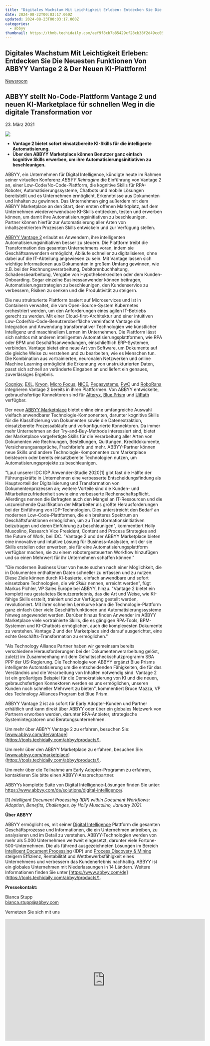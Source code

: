 ```yaml
---
title: "Digitales Wachstum Mit Leichtigkeit Erleben: Entdecken Sie Die Neuesten Funktionen Von ABBYY Vantage 2 & Der Neuen KI-Plattform!"
date: 2024-08-22T00:03:17.060Z
updated: 2024-08-23T00:03:17.060Z
categories:
  - abbyy
thumbnail: https://thmb.techidaily.com/aef9f8cb7b85429cf28cb38f2d49cc0528e1c43a7556fd8a130e20454901702b.jpg
---
```


## Digitales Wachstum Mit Leichtigkeit Erleben: Entdecken Sie Die Neuesten Funktionen Von ABBYY Vantage 2 & Der Neuen KI-Plattform!

[Newsroom](https://tools.techidaily.com/abbyy/products/)

## ABBYY stellt No-Code-Plattform Vantage 2 und neuen KI-Marketplace für schnellen Weg in die digitale Transformation vor

23\. März 2021

![](https://content.abbyy.com/-/media/project/abbyy/abbyy/branchtemplates/shutterstock_1272462163_1296-x-729.jpg?h=729&iar=0&w=1296)

* **Vantage 2 bietet sofort einsatzbereite KI-Skills für die intelligente Automatisierung.**
* **Über den ABBYY Marketplace können Benutzer ganz einfach kognitive Skills erwerben, um ihre Automatisierungsinitiativen zu beschleunigen.**

ABBYY, ein Unternehmen für Digital Intelligence, kündigte heute im Rahmen seiner virtuellen Konferenz _ABBYY Reimagine_ die Einführung von Vantage 2 an, einer Low-Code/No-Code-Plattform, die kognitive Skills für RPA-Roboter, Automatisierungssysteme, Chatbots und mobile Lösungen bereitstellt und es Unternehmen ermöglicht, Erkenntnisse aus Dokumenten und Inhalten zu gewinnen. Das Unternehmen ging außerdem mit dem ABBYY Marketplace an den Start, dem ersten offenen Marktplatz, auf dem Unternehmen wiederverwendbare KI-Skills entdecken, testen und erwerben können, um damit ihre Automatisierungsinitiativen zu beschleunigen. Partner können hierfür zur Automatisierung aller Arten von inhaltszentrierten Prozessen Skills entwickeln und zur Verfügung stellen.

[ABBYY Vantage 2](https://tools.techidaily.com/abbyy/products/) erlaubt es Anwendern, ihre intelligenten Automatisierungsinitiativen besser zu steuern. Die Plattform treibt die Transformation des gesamten Unternehmens voran, indem sie Geschäftsanwendern ermöglicht, Abläufe schneller zu digitalisieren, ohne dabei auf die IT-Abteilung angewiesen zu sein. Mit Vantage lassen sich wichtige Informationen aus Dokumenten in großem Umfang gewinnen, wie z.B. bei der Rechnungsverarbeitung, Debitorenbuchhaltung, Schadensbearbeitung, Vergabe von Hypothekenkrediten oder dem Kunden-Onboarding. Sogar einzelne Businessanwender können beitragen, Automatisierungsstrategien zu beschleunigen, den Kundenservice zu verbessern, Risiken zu senken und die Produktivität zu steigern.

Die neu strukturierte Plattform basiert auf Microservices und ist in Containern verwaltet, die vom Open-Source-System Kubernetes orchestriert werden, um den Anforderungen eines agilen IT-Betriebs gerecht zu werden. Mit einer Cloud-first-Architektur und einer intuitiven Low-Code/No-Code-Benutzeroberfläche vereinfacht Vantage die Integration und Anwendung transformativer Technologien wie künstlicher Intelligenz und maschinellem Lernen im Unternehmen. Die Plattform lässt sich nahtlos mit anderen intelligenten Automatisierungsplattformen, wie RPA oder BPM und Geschäftsanwendungen, einschließlich ERP-Systemen, verbinden. Vantage bietet eine neue Art von Software, um Dokumente auf die gleiche Weise zu verstehen und zu bearbeiten, wie es Menschen tun. Die Kombination aus vortrainierten, neuronalen Netzwerken und online Machine Learning ermöglicht die Erkennung von unstrukturierten Daten, passt sich schnell an veränderte Eingaben an und liefert ein genaues, zuverlässiges Ergebnis.

[Cognigy](https://www.cognigy.com/ "Cognigy"), [EXL](https://www.exlservice.com/ "EXL"), [Kryon](https://www.kryonsystems.com/ "Kryon"), [Micro Focus](https://www.microfocus.com/ "Micro Focus"), [NICE](https://www.nice.com/ "NICE"), [Pegasystems](https://www.pega.com/ "Pegasystems"), [PwC](https://www.pwc.com/ "PwC") und [RoboRana](https://roborana.be/ "Roborana") integrieren Vantage 2 bereits in ihren Plattformen. Von ABBYY entwickelte, gebrauchsfertige Konnektoren sind für [Alteryx](https://www.alteryx.com/ "Alteryx"), [Blue Prism](https://www.blueprism.com/ "Blue Prism") und [UiPath](https://www.uipath.com/ "UIPath") verfügbar.

Der neue [ABBYY Marketplace](https://tools.techidaily.com/abbyy/products/) bietet online eine umfangreiche Auswahl vielfach anwendbarer Technologie-Komponenten, darunter kognitive Skills für die Klassifizierung von Dokumenten sowie die Datenextraktion, einsatzbereite Prozessabläufe und vorkonfigurierte Konnektoren. Da immer mehr Unternehmen an der Try-and-Buy-Methode interessiert sind, bietet der Marketplace vorgefertigte Skills für die Verarbeitung aller Arten von Dokumenten wie Rechnungen, Bestellungen, Quittungen, Kreditdokumente, Versicherungsansprüche, Frachtbriefe und mehr. ABBYY-Partner können neue Skills und andere Technologie-Komponenten zum Marketplace beisteuern oder bereits einsatzbereite Technologien nutzen, um Automatisierungsprojekte zu beschleunigen.

"Laut unserer IDC IDP Anwender-Studie 2020\[1\] gibt fast die Hälfte der Führungskräfte in Unternehmen eine verbesserte Entscheidungsfindung als Hauptvorteil der Digitalisierung und Transformation von Dokumentenprozessen an; weitere Vorteile sind die Kunden- und Mitarbeiterzufriedenheit sowie eine verbesserte Rechenschaftspflicht. Allerdings nennen die Befragten auch den Mangel an IT-Ressourcen und die unzureichende Qualifikation der Mitarbeiter als größte Herausforderungen bei der Einführung von IDP-Technologien. Dies unterstreicht den Bedarf an modernen Low-Code-Plattformen, die ein breiteres Spektrum an Geschäftsfunktionen ermöglichen, um zu Transformationsinitiativen beizutragen und deren Einführung zu beschleunigen", kommentiert Holly Muscolino, Research Vice President, Content and Process Strategies and the Future of Work, bei IDC. "Vantage 2 und der ABBYY Marketplace bieten eine innovative und intuitive Lösung für Business-Analysten, mit der sie Skills erstellen oder erwerben, sie für eine Automatisierungsplattform verfügbar machen, sie zu einem robotergesteuerten Workflow hinzufügen und so einen Mehrwert für ihr Unternehmen schaffen können."

"Die modernen Business User von heute suchen nach einer Möglichkeit, die in Dokumenten enthaltenen Daten schneller zu erfassen und zu nutzen. Diese Ziele können durch KI-basierte, einfach anwendbare und sofort einsetzbare Technologien, die wir _Skills_ nennen, erreicht werden", fügt Markus Pichler, VP Sales Europe bei ABBYY, hinzu. "Vantage 2 bietet ein komplett neu gestaltetes Benutzererlebnis, das die Art und Weise, wie KI-fähige Skills erstellt, trainiert und zur Verfügung gestellt werden, revolutioniert. Mit ihrer schnellen Lernkurve kann die Technologie-Plattform ganz einfach über viele Geschäftsfunktionen und Automatisierungssysteme hinweg angewendet werden. Darüber hinaus finden Anwender im ABBYY Marketplace viele vortrainierte Skills, die es gängigen RPA-Tools, BPM-Systemen und KI-Chatbots ermöglichen, auch die komplexesten Dokumente zu verstehen. Vantage 2 und der Marketplace sind darauf ausgerichtet, eine echte Geschäfts-Transformation zu ermöglichen."

"Als Technology Alliance Partner haben wir gemeinsam bereits verschiedene Herausforderungen bei der Dokumentenverarbeitung gelöst, zuletzt im Zusammenhang mit dem Gehaltsscheckschutzprogramm SBA PPP der US-Regierung. Die Technologie von ABBYY ergänzt Blue Prisms intelligente Automatisierung um die entscheidenden Fähigkeiten, die für das Verständnis und die Verarbeitung von Inhalten notwendig sind. Vantage 2 ist ein großartiges Beispiel für die Demokratisierung von KI und die neuen, gebrauchsfertigen Konnektoren werden es uns ermöglichen, unseren Kunden noch schneller Mehrwert zu bieten", kommentiert Bruce Mazza, VP des Technology Alliances Program bei Blue Prism.

ABBYY Vantage 2 ist ab sofort für Early Adopter-Kunden und Partner erhältlich und kann direkt über ABBYY oder über ein globales Netzwerk von Partnern erworben werden, darunter RPA-Anbieter, strategische Systemintegratoren und Beratungsunternehmen.

Um mehr über ABBYY Vantage 2 zu erfahren, besuchen Sie: [www.abbyy.com/de/vantage](https://tools.techidaily.com/abbyy/products/).

Um mehr über den ABBYY Marketplace zu erfahren, besuchen Sie: [www.abbyy.com/marketplace](https://tools.techidaily.com/abbyy/products/).

Um mehr über die Teilnahme am Early Adopter-Programm zu erfahren, kontaktieren Sie bitte einen ABBYY-Ansprechpartner.

ABBYYs komplette Suite von Digital Intelligence-Lösungen finden Sie unter: <https://www.abbyy.com/de/solutions/digital-intelligence/>.

\[1\] _Intelligent Document Processing (IDP) within Document Workflows: Adoption, Benefits, Challenges, by Holly Muscolino, January 2021._

**Über ABBYY**

ABBYY ermöglicht es, mit seiner [Digital Intelligence](https://tools.techidaily.com/abbyy/products/) Plattform die gesamten Geschäftsprozesse und Informationen, die ein Unternehmen antreiben, zu analysieren und im Detail zu verstehen. ABBYY-Technologien werden von mehr als 5.000 Unternehmen weltweit eingesetzt, darunter viele Fortune-500-Unternehmen. Die als führend ausgezeichneten Lösungen im Bereich [Intelligent Document Processing](https://tools.techidaily.com/abbyy/products/) (IDP) und [Process Discovery & Mining](https://tools.techidaily.com/abbyy/products/) steigern Effizienz, Rentabilität und Wettbewerbsfähigkeit eines Unternehmens und verbessern das Kundenerlebnis nachhaltig. ABBYY ist ein globales Unternehmen mit Niederlassungen in 14 Ländern. Weitere Informationen finden Sie unter [https://www.abbyy.com/de](https://tools.techidaily.com/abbyy/products/).

**Pressekontakt:**

Bianca Stupp  
[bianca.stupp@abbyy.com](https://tools.techidaily.com/abbyy/products/)  
  
  
Vernetzen Sie sich mit uns

<ins class="adsbygoogle"
     style="display:block"
     data-ad-format="autorelaxed"
     data-ad-client="ca-pub-7571918770474297"
     data-ad-slot="1223367746"></ins>



<ins class="adsbygoogle"
     style="display:block"
     data-ad-client="ca-pub-7571918770474297"
     data-ad-slot="8358498916"
     data-ad-format="auto"
     data-full-width-responsive="true"></ins>



<!-- affiliate ads begin -->
<a href="https://secure.2checkout.com/order/checkout.php?PRODS=2337838&QTY=1&AFFILIATE=108875&CART=1"><iframe width="640" height="390" src="https://www.youtube.com/embed/rzZwphIv4RM" title="APFill - Ink and Toner Coverage Calculator" frameborder="0" allow="accelerometer; autoplay; clipboard-write; encrypted-media; gyroscope; picture-in-picture; web-share" referrerpolicy="strict-origin-when-cross-origin" allowfullscreen></iframe></a>
<!-- affiliate ads end -->